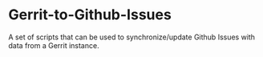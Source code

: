 # Gerrit-to-Github-Issues
A set of scripts that can be used to synchronize/update Github Issues with data from a Gerrit instance.
